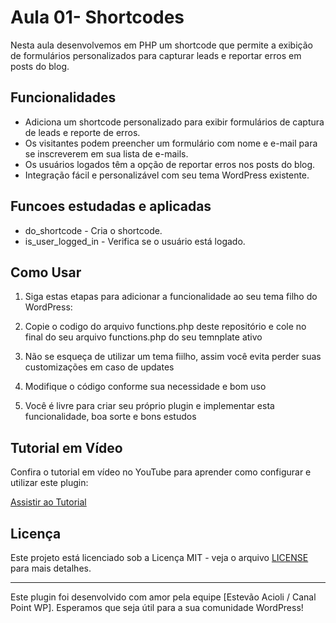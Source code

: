 # Aula 01- Shortcodes

Nesta aula desenvolvemos em PHP um shortcode que permite a exibição de formulários personalizados para capturar leads e reportar erros em posts do blog.

## Funcionalidades

- Adiciona um shortcode personalizado para exibir formulários de captura de leads e reporte de erros.
- Os visitantes podem preencher um formulário com nome e e-mail para se inscreverem em sua lista de e-mails.
- Os usuários logados têm a opção de reportar erros nos posts do blog.
- Integração fácil e personalizável com seu tema WordPress existente.

## Funcoes estudadas e aplicadas

- do_shortcode - Cria o shortcode.
- is_user_logged_in - Verifica se o usuário está logado.

## Como Usar

1. Siga estas etapas para adicionar a funcionalidade ao seu tema filho do WordPress:

2. Copie o codigo do arquivo functions.php deste repositório e cole no final do seu arquivo functions.php do seu temnplate ativo

3. Não se esqueça de utilizar um tema fiilho, assim você evita perder suas customizações em caso de updates

4. Modifique o código conforme sua necessidade e bom uso

5. Você é livre para criar seu próprio plugin e implementar esta funcionalidade, boa sorte e bons estudos


## Tutorial em Vídeo

Confira o tutorial em vídeo no YouTube para aprender como configurar e utilizar este plugin:

[Assistir ao Tutorial](URL_DO_SEU_VIDEO_NO_YOUTUBE)


## Licença

Este projeto está licenciado sob a Licença MIT - veja o arquivo [LICENSE](LICENSE) para mais detalhes.

---

Este plugin foi desenvolvido com amor pela equipe [Estevão Acioli / Canal Point WP]. Esperamos que seja útil para a sua comunidade WordPress!

